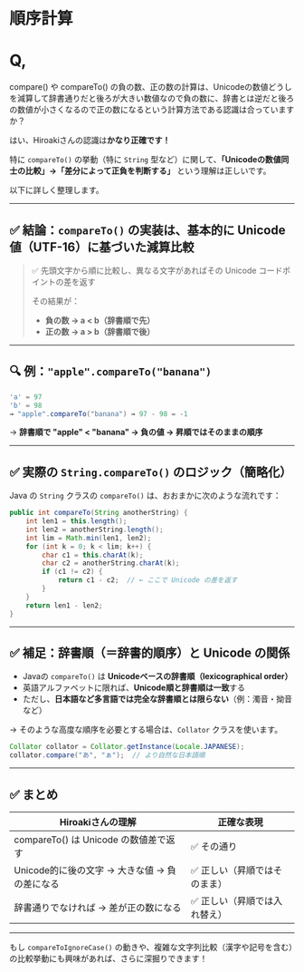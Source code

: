 # 順序計算

# Q,

compare() や compareTo() の負の数、正の数の計算は、Unicodeの数値どうしを減算して辞書通りだと後ろが大きい数値なので負の数に、辞書とは逆だと後ろの数値が小さくなるので正の数になるという計算方法である認識は合っていますか？

はい、Hiroakiさんの認識は**かなり正確です！**

特に `compareTo()` の挙動（特に `String` 型など）に関して、**「Unicodeの数値同士の比較」→「差分によって正負を判断する」** という理解は正しいです。

以下に詳しく整理します。

---

## ✅ 結論：`compareTo()` の実装は、基本的に **Unicode値（UTF-16）に基づいた減算比較**

> ✅ 先頭文字から順に比較し、異なる文字があればその Unicode コードポイントの差を返す
> 
> 
> その結果が：
> 
> - **負の数 → a < b（辞書順で先）**
> - **正の数 → a > b（辞書順で後）**

---

## 🔍 例：`"apple".compareTo("banana")`

```java
'a' = 97  
'b' = 98  
→ "apple".compareTo("banana") → 97 - 98 = -1
```

→ **辞書順で "apple" < "banana" → 負の値 → 昇順ではそのままの順序**

---

## ✅ 実際の `String.compareTo()` のロジック（簡略化）

Java の `String` クラスの `compareTo()` は、おおまかに次のような流れです：

```java
public int compareTo(String anotherString) {
    int len1 = this.length();
    int len2 = anotherString.length();
    int lim = Math.min(len1, len2);
    for (int k = 0; k < lim; k++) {
        char c1 = this.charAt(k);
        char c2 = anotherString.charAt(k);
        if (c1 != c2) {
            return c1 - c2;  // ← ここで Unicode の差を返す
        }
    }
    return len1 - len2;
}
```

---

## ✅ 補足：辞書順（＝辞書的順序）と Unicode の関係

- Javaの `compareTo()` は **Unicodeベースの辞書順（lexicographical order）**
- 英語アルファベットに限れば、**Unicode順と辞書順は一致**する
- ただし、**日本語など多言語では完全な辞書順とは限らない**（例：濁音・拗音など）

→ そのような高度な順序を必要とする場合は、`Collator` クラスを使います。

```java
Collator collator = Collator.getInstance(Locale.JAPANESE);
collator.compare("あ", "ぁ");  // より自然な日本語順
```

---

## ✅ まとめ

| Hiroakiさんの理解 | 正確な表現 |
| --- | --- |
| compareTo() は Unicode の数値差で返す | ✅ その通り |
| Unicode的に後の文字 → 大きな値 → 負の差になる | ✅ 正しい（昇順ではそのまま） |
| 辞書通りでなければ → 差が正の数になる | ✅ 正しい（昇順では入れ替え） |

---

もし `compareToIgnoreCase()` の動きや、複雑な文字列比較（漢字や記号を含む）の比較挙動にも興味があれば、さらに深掘りできます！